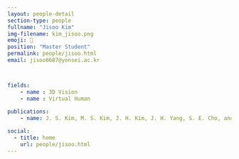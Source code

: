 ```yaml
---
layout: people-detail
section-type: people
fullname: "Jisoo Kim"
img-filename: kim_jisoo.png
emoji: 👑
position: "Master Student"
permalink: people/jisoo.html
email: jisoo6687@yonsei.ac.kr



fields:
    - name : 3D Vision
    - name : Virtual Human
  
publications:
    - name: J. S. Kim, M. S. Kim, J. H. Kim, J. H. Yang, S. E. Cho, and J. E. Nah, “System to Encourage Safe Driving of Personal Mobile Devices Based on Image Recognition and IoT,” Proceedings of the Korea Information Processing Society Conference, pp. 860–862, Nov. 2022.

social:
  - title: home
    url: people/jisoo.html
---
```

